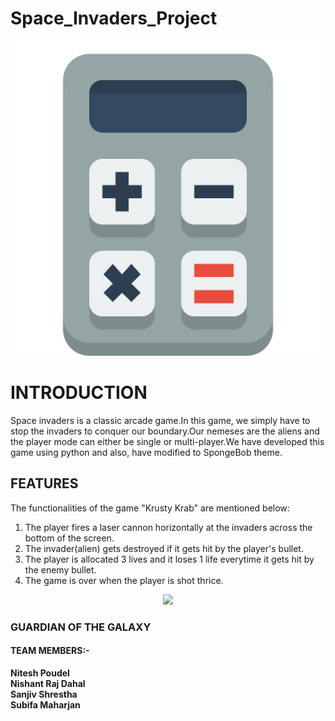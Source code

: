 # Space_Invaders_Project
<p align = "center"><img src="https://github.com/Subifa071/CalculatorApp/blob/master/calculator.png" >
  <br>
<h1>INTRODUCTION</h1>
Space invaders is a classic arcade game.In this game, we simply have to stop the invaders to conquer our boundary.Our nemeses are the aliens and the player mode can either be single or multi-player.We have developed this game using python and also, have modified to SpongeBob theme.
<h2>FEATURES</h2>
The functionalities of the game "Krusty Krab" are mentioned below:
<ol>    
  <li> The player fires a laser cannon horizontally at the invaders across the bottom of the screen.
    <li> The invader(alien) gets destroyed if it gets hit by the player's bullet.
      <li> The player is allocated 3 lives and it loses 1 life everytime it gets hit by the enemy bullet.
        <li> The game is over when the player is shot thrice.
         </ol>

  <p align = "center"><img src="https://media1.giphy.com/media/xULW8ivHYtd7emdIR2/giphy.gif?cid=ecf05e47mks0wy11wdx5ik34oikrvoqzukoiw2nf4m4fx6rc&rid=giphy.gif&ct=g" width="600">     
 <h3> GUARDIAN OF THE GALAXY </h3>
 <h4> TEAM MEMBERS:-</h4>
    <strong>
    Nitesh Poudel<br>
    Nishant Raj Dahal<br>
    Sanjiv Shrestha<br>
    Subifa Maharjan
    </strong>
